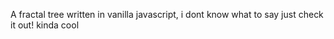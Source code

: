 A fractal tree written in vanilla javascript, i dont know what to say just check it out! kinda cool
